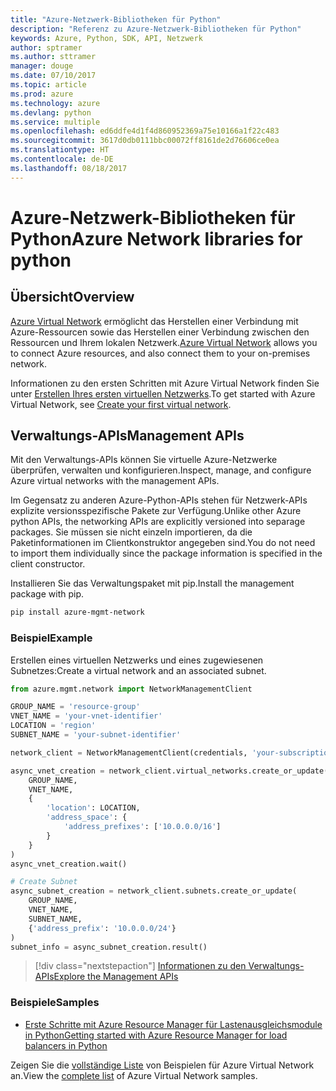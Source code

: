 ```yaml
---
title: "Azure-Netzwerk-Bibliotheken für Python"
description: "Referenz zu Azure-Netzwerk-Bibliotheken für Python"
keywords: Azure, Python, SDK, API, Netzwerk
author: sptramer
ms.author: sttramer
manager: douge
ms.date: 07/10/2017
ms.topic: article
ms.prod: azure
ms.technology: azure
ms.devlang: python
ms.service: multiple
ms.openlocfilehash: ed6ddfe4d1f4d860952369a75e10166a1f22c483
ms.sourcegitcommit: 3617d0db0111bbc00072ff8161de2d76606ce0ea
ms.translationtype: HT
ms.contentlocale: de-DE
ms.lasthandoff: 08/18/2017
---
```

# <a name="azure-network-libraries-for-python"></a><span data-ttu-id="dc71d-104">Azure-Netzwerk-Bibliotheken für Python</span><span class="sxs-lookup"><span data-stu-id="dc71d-104">Azure Network libraries for python</span></span>

## <a name="overview"></a><span data-ttu-id="dc71d-105">Übersicht</span><span class="sxs-lookup"><span data-stu-id="dc71d-105">Overview</span></span>

<span data-ttu-id="dc71d-106">[Azure Virtual Network](/azure/virtual-network/virtual-networks-overview) ermöglicht das Herstellen einer Verbindung mit Azure-Ressourcen sowie das Herstellen einer Verbindung zwischen den Ressourcen und Ihrem lokalen Netzwerk.</span><span class="sxs-lookup"><span data-stu-id="dc71d-106">[Azure Virtual Network](/azure/virtual-network/virtual-networks-overview) allows you to connect Azure resources, and also connect them to your on-premises network.</span></span>

<span data-ttu-id="dc71d-107">Informationen zu den ersten Schritten mit Azure Virtual Network finden Sie unter [Erstellen Ihres ersten virtuellen Netzwerks](/azure/virtual-network/virtual-network-get-started-vnet-subnet).</span><span class="sxs-lookup"><span data-stu-id="dc71d-107">To get started with Azure Virtual Network, see [Create your first virtual network](/azure/virtual-network/virtual-network-get-started-vnet-subnet).</span></span>

## <a name="management-apis"></a><span data-ttu-id="dc71d-108">Verwaltungs-APIs</span><span class="sxs-lookup"><span data-stu-id="dc71d-108">Management APIs</span></span>

<span data-ttu-id="dc71d-109">Mit den Verwaltungs-APIs können Sie virtuelle Azure-Netzwerke überprüfen, verwalten und konfigurieren.</span><span class="sxs-lookup"><span data-stu-id="dc71d-109">Inspect, manage, and configure Azure virtual networks with the management APIs.</span></span>

<span data-ttu-id="dc71d-110">Im Gegensatz zu anderen Azure-Python-APIs stehen für Netzwerk-APIs explizite versionsspezifische Pakete zur Verfügung.</span><span class="sxs-lookup"><span data-stu-id="dc71d-110">Unlike other Azure python APIs, the networking APIs are explicitly versioned into separage packages.</span></span> <span data-ttu-id="dc71d-111">Sie müssen sie nicht einzeln importieren, da die Paketinformationen im Clientkonstruktor angegeben sind.</span><span class="sxs-lookup"><span data-stu-id="dc71d-111">You do not need to import them individually since the package information is specified in the client constructor.</span></span>

<span data-ttu-id="dc71d-112">Installieren Sie das Verwaltungspaket mit pip.</span><span class="sxs-lookup"><span data-stu-id="dc71d-112">Install the management package with pip.</span></span>

```bash
pip install azure-mgmt-network
```

### <a name="example"></a><span data-ttu-id="dc71d-113">Beispiel</span><span class="sxs-lookup"><span data-stu-id="dc71d-113">Example</span></span>

<span data-ttu-id="dc71d-114">Erstellen eines virtuellen Netzwerks und eines zugewiesenen Subnetzes:</span><span class="sxs-lookup"><span data-stu-id="dc71d-114">Create a virtual network and an associated subnet.</span></span>

```python
from azure.mgmt.network import NetworkManagementClient

GROUP_NAME = 'resource-group'
VNET_NAME = 'your-vnet-identifier'
LOCATION = 'region'
SUBNET_NAME = 'your-subnet-identifier'

network_client = NetworkManagementClient(credentials, 'your-subscription-id')

async_vnet_creation = network_client.virtual_networks.create_or_update(
    GROUP_NAME,
    VNET_NAME,
    {
        'location': LOCATION,
        'address_space': {
            'address_prefixes': ['10.0.0.0/16']
        }
    }
)
async_vnet_creation.wait()

# Create Subnet
async_subnet_creation = network_client.subnets.create_or_update(
    GROUP_NAME,
    VNET_NAME,
    SUBNET_NAME,
    {'address_prefix': '10.0.0.0/24'}
)
subnet_info = async_subnet_creation.result()
```

> [!div class="nextstepaction"]
> [<span data-ttu-id="dc71d-115">Informationen zu den Verwaltungs-APIs</span><span class="sxs-lookup"><span data-stu-id="dc71d-115">Explore the Management APIs</span></span>](/python/api/overview/azure/network/managementlibrary)

### <a name="samples"></a><span data-ttu-id="dc71d-116">Beispiele</span><span class="sxs-lookup"><span data-stu-id="dc71d-116">Samples</span></span>

* <span data-ttu-id="dc71d-117">[Erste Schritte mit Azure Resource Manager für Lastenausgleichsmodule in Python][1]</span><span class="sxs-lookup"><span data-stu-id="dc71d-117">[Getting started with Azure Resource Manager for load balancers in Python][1]</span></span>

<span data-ttu-id="dc71d-118">Zeigen Sie die [vollständige Liste](https://azure.microsoft.com/en-us/resources/samples/?platform=python&term=virtual%20network) von Beispielen für Azure Virtual Network an.</span><span class="sxs-lookup"><span data-stu-id="dc71d-118">View the [complete list](https://azure.microsoft.com/en-us/resources/samples/?platform=python&term=virtual%20network) of Azure Virtual Network samples.</span></span>

[1]: [https://azure.microsoft.com/en-us/resources/samples/network-python-manage-loadbalancer/]
